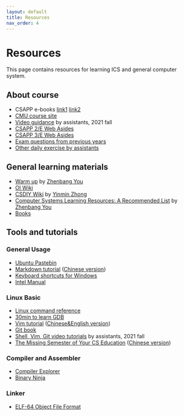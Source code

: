 ```yaml
---
layout: default
title: Resources
nav_order: 4
---
```


# Resources

This page contains resources for learning ICS and general computer system.


## About course
+ CSAPP e-books [link1](https://disk.pku.edu.cn/#/link/FA4FB78A737226AF7CFA00F3CF1A010A?gns=F0AB2A82436947E987E4D1783814E563%2F00304FB823594718AAB0BBF2A88B2F1C%2FD2FAC7DBC2AD4F4188992E33DB4E78EA) [link2](https://disk.pku.edu.cn/#/link/4218E4EF3EF4F124A26CE10628CB2FB2?gns=CD0FC23E48654B4E9A9BC9B61C43676F%2F38ED539BDD1945B181A18C05761FEABE)
+ [CMU course site](http://csapp.cs.cmu.edu/)
+ [Video guidance](https://disk.pku.edu.cn:443/link/F960818E9AFEB4484CA3DEFDF071174D) by assistants, 2021 fall
+ [CSAPP 2/E Web Asides](http://csapp.cs.cmu.edu/2e/waside.html)
+ [CSAPP 3/E Web Asides](http://csapp.cs.cmu.edu/3e/waside.html)
+ [Exam questions from previous years](https://disk.pku.edu.cn:443/link/6AFB908FAB51CCB0845408DC9258369B)
+ [Other daily exercise by assistants](https://disk.pku.edu.cn:443/link/59354200FC9FC6A5B57CB5C08B0151B5)

## General learning materials
+ [Warm up](https://disk.pku.edu.cn:443/link/0DE2D1A59336FA8770D0517936415E60) by [Zhenbang You](https://github.com/ZhenbangYou)
+ [OI Wiki](https://oi-wiki.org/)
+ [CSDIY Wiki](https://csdiy.wiki) by [Yinmin Zhong](https://github.com/PKUFlyingPig)
+ [Computer Systems Learning Resources: A Recommended List](https://www.overleaf.com/read/txqjnjxyxqqx) by [Zhenbang You](https://github.com/ZhenbangYou)
+ [Books](/ICS-23-Fall/books)

## Tools and tutorials
### General Usage
+ [Ubuntu Pastebin](https://paste.ubuntu.com/)
+ [Markdown tutorial](https://www.markdowntutorial.com/) ([Chinese version](https://www.markdowntutorial.com/zh-cn/))
+ [Keyboard shortcuts for Windows](/ICS-23-Fall/assets/class21/参考资料/keyboard-shortcuts-windows.pdf)
+ [Intel Manual](/ICS-23-Fall/assets/class21/参考资料/Intel_manual.pdf)

### Linux Basic
+ [Linux command reference](/ICS-23-Fall/assets/class6/unix-command.pdf)
+ [30min to learn GDB](https://beej.us/guide/bggdb/)
+ [Vim tutorial](http://www2.geog.ucl.ac.uk/~plewis/teaching/unix/vimtutor) ([Chinese&English version](https://github.com/HanielF/VimTutor))
+ [Git book](/ICS-23-Fall/assets/class21/参考资料/git-book.pdf)
+ [Shell, Vim, Git video tutorials](https://disk.pku.edu.cn:443/link/C1CC5B3D50AB76AC6655AFCFC0EF0E7B) by assistants, 2021 fall
+ [The Missing Semester of Your CS Education](https://missing.csail.mit.edu/) ([Chinese version](https://missing-semester-cn.github.io/))

### Compiler and Assembler
+ [Compiler Explorer](https://www.godbolt.org/)
+ [Binary Ninja](https://binary.ninja/)

### Linker
+ [ELF-64 Object File Format](/ICS-23-Fall/assets/class21/参考资料/elf-64-gen.pdf)